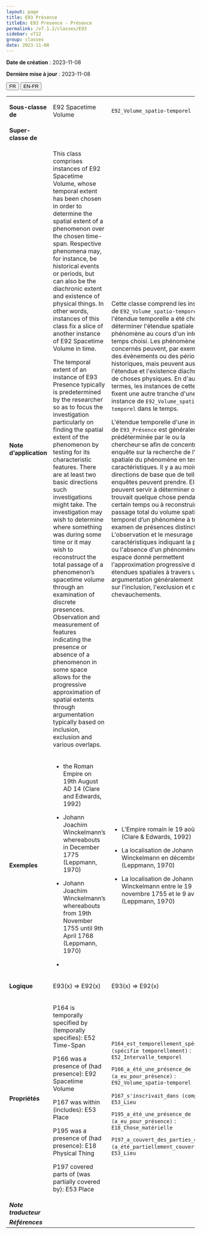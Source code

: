 ```yaml
---
layout: page
title: E93 Présence
titleEn: E93 Presence - Présence
permalink: /v7.1.2/classes/E93
sidebar: v712
group: classes
date: 2023-11-08
---
```


**Date de création** : 2023-11-08

**Dernière mise à jour** : 2023-11-08

<div class="lang-buttons">
 <button id="fr" class="activate">FR</button>
 <button id="en-fr">EN-FR</button>
</div>

<table>
<tbody>
<tr>
<td><strong>Sous-classe de</strong></td>
<td class="en">
<p>E92 Spacetime Volume</p>
</td>
<td>
<p><code class="language-plaintext highlighter-rouge">E92</code><code class="language-plaintext highlighter-rouge">_Volume_spatio-temporel</code></p>
</td>
</tr>
<tr>
<td><strong>Super-classe de</strong></td>
<td class="en">
</td>
<td>
<p><code class="language-plaintext highlighter-rouge"></code></p>
</td>
</tr>
<tr>
<td><strong>Note d’application</strong></td>
<td class="en">
<p>This class comprises instances of E92 Spacetime Volume, whose temporal extent has been chosen in order to determine the spatial extent of a phenomenon over the chosen time-span. Respective phenomena may, for instance, be historical events or periods, but can also be the diachronic extent and existence of physical things. In other words, instances of this class fix a slice of another instance of E92 Spacetime Volume in time. <strong></strong></p>
<p>The temporal extent of an instance of E93 Presence typically is predetermined by the researcher so as to focus the investigation particularly on finding the spatial extent of the phenomenon by testing for its characteristic features. There are at least two basic directions such investigations might take. The investigation may wish to determine where something was during some time or it may wish to reconstruct the total passage of a phenomenon’s spacetime volume through an examination of discrete presences. Observation and measurement of features indicating the presence or absence of a phenomenon in some space allows for the progressive approximation of spatial extents through argumentation typically based on inclusion, exclusion and various overlaps.</p>
</td>
<td>
<p>Cette classe comprend les instances de <code class="language-plaintext highlighter-rouge">E92_Volume_spatio-temporel</code> dont l'étendue temporelle a été choisie pour déterminer l'étendue spatiale d'un phénomène au cours d'un intervalle de temps choisi. Les phénomènes concernés peuvent, par exemple, être des évènements ou des périodes historiques, mais peuvent aussi être l'étendue et l'existence diachroniques de choses physiques. En d'autres termes, les instances de cette classe fixent une autre tranche d'une instance de <code class="language-plaintext highlighter-rouge">E92_Volume_spatio-temporel</code> dans le temps.</p>
<p>L'étendue temporelle d'une instance de <code class="language-plaintext highlighter-rouge">E93_Présence</code> est généralement prédéterminée par le ou la chercheur·se afin de concentrer son enquête sur la recherche de l'étendue spatiale du phénomène en testant ses caractéristiques. Il y a au moins deux directions de base que de telles enquêtes peuvent prendre. Elles peuvent servir à déterminer où se trouvait quelque chose pendant un certain temps ou à reconstruire le passage total du volume spatio-temporel d’un phénomène à travers un examen de présences distinctes. L'observation et le mesurage des caractéristiques indiquant la présence ou l'absence d'un phénomène dans un espace donné permettent l'approximation progressive des étendues spatiales à travers une argumentation généralement basée sur l'inclusion, l'exclusion et divers chevauchements.</p>
</td>
</tr>
<tr>
<td><strong>Exemples</strong></td>
<td class="en">
<ul>
<li><p>the Roman Empire on 19th August AD 14 (Clare and Edwards, 1992)</p>
</li>
<li><p>Johann Joachim Winckelmann’s whereabouts in December 1775 (Leppmann, 1970)</p>
</li>
<li><p>Johann Joachim Winckelmann’s whereabouts from 19th November 1755 until 9th April 1768 (Leppmann, 1970)</p>
</li>
<li></li>
</ul>
</td>
<td>
<ul>
<li><p>L'Empire romain le 19 août 14 EC (Clare & Edwards, 1992)</p>
</li>
<li><p>La localisation de Johann Joachim Winckelmann en décembre 1775 (Leppmann, 1970)</p>
</li>
<li><p>La localisation de Johann Joachim Winckelmann entre le 19 novembre 1755 et le 9 avril 1768 (Leppmann, 1970)</p>
</li>
</ul>
</td>
</tr>
<tr>
<td><strong>Logique</strong></td>
<td class="en">
<p>E93(x) ⇒ E92(x)</p>
</td>
<td>
<p>E93(x) ⇒ E92(x)</p>
</td>
</tr>
<tr>
<td><strong>Propriétés</strong></td>
<td class="en">
<p>P164 is temporally specified by (temporally specifies): E52 Time-Span<strong></strong></p>
<p>P166 was a presence of (had presence): E92 Spacetime Volume<strong></strong></p>
<p>P167 was within (includes): E53 Place</p>
<p>P195 was a presence of (had presence): E18 Physical Thing</p>
<p>P197 covered parts of (was partially covered by): E53 Place</p>
</td>
<td>
<p><code class="language-plaintext highlighter-rouge">P164_est_temporellement_spécifié_par (spécifie temporellement)</code> : <code class="language-plaintext highlighter-rouge">E52_Intervalle_temporel</code><strong></strong></p>
<p><code class="language-plaintext highlighter-rouge">P166_a_été_une_présence_de (a_eu_pour_présence)</code> : <code class="language-plaintext highlighter-rouge">E92_Volume_spatio-temporel</code><strong></strong></p>
<p><code class="language-plaintext highlighter-rouge">P167_s'inscrivait_dans (comporte)</code> : <code class="language-plaintext highlighter-rouge">E53_Lieu</code></p>
<p><code class="language-plaintext highlighter-rouge">P195_a_été_une_présence_de (a_eu_pour_présence)</code> : <code class="language-plaintext highlighter-rouge">E18_Chose_matérielle</code></p>
<p><code class="language-plaintext highlighter-rouge">P197_a_couvert_des_parties_de (a_été_partiellement_couvert_par)</code> : <code class="language-plaintext highlighter-rouge">E53_Lieu</code></p>
</td>
</tr>
<tr>
<td><strong><em>Note traducteur</em></strong></td>
<td colspan="2">
</td>
</tr>
<tr>
<td><strong><em>Références</em></strong></td>
<td colspan="2">
</td>
</tr>
</tbody>
</table>
